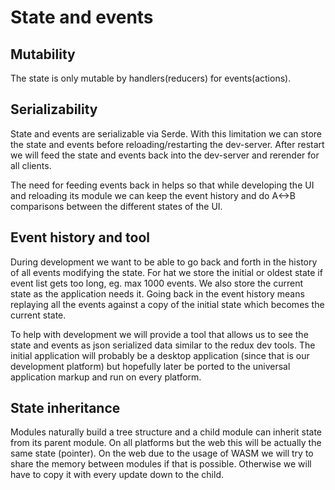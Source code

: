 # State and events

## Mutability

The state is only mutable by handlers(reducers) for events(actions).

## Serializability

State and events are serializable via Serde.
With this limitation we can store the state and events before reloading/restarting the dev-server.
After restart we will feed the state and events back into the dev-server and rerender for all clients.

The need for feeding events back in helps so that while developing the UI and reloading its module we can keep the event history
and do A<->B comparisons between the different states of the UI.

## Event history and tool

During development we want to be able to go back and forth in the history of all events modifying the state.
For hat we store the initial or oldest state if event list gets too long, eg. max 1000 events.
We also store the current state as the application needs it.
Going back in the event history means replaying all the events against a copy of the initial state which becomes the current state.

To help with development we will provide a tool that allows us to see the state and events as json serialized data
similar to the redux dev tools.
The initial application will probably be a desktop application (since that is our development platform) 
but hopefully later be ported to the universal application markup and run on every platform.

## State inheritance

Modules naturally build a tree structure and a child module can inherit state from its parent module.
On all platforms but the web this will be actually the same state (pointer).
On the web due to the usage of WASM we will try to share the memory between modules if that is possible.
Otherwise we will have to copy it with every update down to the child.
